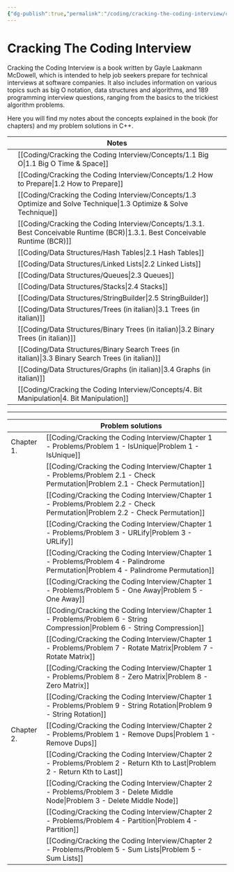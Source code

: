 ```yaml
---
{"dg-publish":true,"permalink":"/coding/cracking-the-coding-interview/cracking-the-coding-interview/"}
---
```


# Cracking The Coding Interview
Cracking the Coding Interview is a book written by Gayle Laakmann McDowell, which is intended to help job seekers prepare for technical interviews at software companies. It also includes information on various topics such as big O notation, data structures and algorithms, and 189 programming interview questions, ranging from the basics to the trickiest algorithm problems.

Here you will find my notes about the concepts explained in the book (for chapters) and my problem solutions in C++.

|     | **Notes**                                                                  |     |
| --- | -------------------------------------------------------------------------- | --- |
|     | [[Coding/Cracking the Coding Interview/Concepts/1.1 Big O\|1.1 Big O Time & Space]]                                      |     |
|     | [[Coding/Cracking the Coding Interview/Concepts/1.2 How to Prepare\|1.2 How to Prepare]]                                                     |     |
|     | [[Coding/Cracking the Coding Interview/Concepts/1.3 Optimize and Solve Technique\|1.3 Optimize & Solve Technique]]       |     | 
|     | [[Coding/Cracking the Coding Interview/Concepts/1.3.1. Best Conceivable Runtime (BCR)\|1.3.1. Best Conceivable Runtime (BCR)]]                                  |     |
|     | [[Coding/Data Structures/Hash Tables\|2.1 Hash Tables]]                                           |     |
|     | [[Coding/Data Structures/Linked Lists\|2.2 Linked Lists]]                                         |     |
|     | [[Coding/Data Structures/Queues\|2.3 Queues]]                                                     |     |
|     | [[Coding/Data Structures/Stacks\|2.4 Stacks]]                                                     |     |
|     | [[Coding/Data Structures/StringBuilder\|2.5 StringBuilder]]                                       |     |
|     | [[Coding/Data Structures/Trees (in italian)\|3.1 Trees (in italian)]]                             |     |
|     | [[Coding/Data Structures/Binary Trees (in italian)\|3.2 Binary Trees (in italian)]]               |     |
|     | [[Coding/Data Structures/Binary Search Trees (in italian)\|3.3 Binary Search Trees (in italian)]] |     |
|     | [[Coding/Data Structures/Graphs (in italian)\|3.4 Graphs (in italian)]]                           |     |
|     | [[Coding/Cracking the Coding Interview/Concepts/4. Bit Manipulation\|4. Bit Manipulation]]                                                    |     |

---

|            | **Problem solutions**                  |     |
| ---------- | -------------------------------------- | --- |
| Chapter 1. | [[Coding/Cracking the Coding Interview/Chapter 1 - Problems/Problem 1 - IsUnique\|Problem 1 - IsUnique]]               |     |
|            | [[Coding/Cracking the Coding Interview/Chapter 1 - Problems/Problem 2.1 - Check Permutation\|Problem 2.1 - Check Permutation]]    |     |
|            | [[Coding/Cracking the Coding Interview/Chapter 1 - Problems/Problem 2.2 - Check Permutation\|Problem 2.2 - Check Permutation]]    |     |
|            | [[Coding/Cracking the Coding Interview/Chapter 1 - Problems/Problem 3 - URLify\|Problem 3 - URLify]]                 |     |
|            | [[Coding/Cracking the Coding Interview/Chapter 1 - Problems/Problem 4 - Palindrome Permutation\|Problem 4 - Palindrome Permutation]] |     |
|            | [[Coding/Cracking the Coding Interview/Chapter 1 - Problems/Problem 5 - One Away\|Problem 5 - One Away]]               |     |
|            | [[Coding/Cracking the Coding Interview/Chapter 1 - Problems/Problem 6 - String Compression\|Problem 6 - String Compression]]     |     |
|            | [[Coding/Cracking the Coding Interview/Chapter 1 - Problems/Problem 7 - Rotate Matrix\|Problem 7 - Rotate Matrix]]          |     |
|            | [[Coding/Cracking the Coding Interview/Chapter 1 - Problems/Problem 8 - Zero Matrix\|Problem 8 - Zero Matrix]]            |     |
|            | [[Coding/Cracking the Coding Interview/Chapter 1 - Problems/Problem 9 - String Rotation\|Problem 9 - String Rotation]]        |     |
| Chapter 2. | [[Coding/Cracking the Coding Interview/Chapter 2 - Problems/Problem 1 - Remove Dups\|Problem 1 - Remove Dups]]            |     |
|            | [[Coding/Cracking the Coding Interview/Chapter 2 - Problems/Problem 2 - Return Kth to Last\|Problem 2 - Return Kth to Last]]     |     |
|            | [[Coding/Cracking the Coding Interview/Chapter 2 - Problems/Problem 3 - Delete Middle Node\|Problem 3 - Delete Middle Node]]     |     |
|            | [[Coding/Cracking the Coding Interview/Chapter 2 - Problems/Problem 4 - Partition\|Problem 4 - Partition]]              |     |
|            | [[Coding/Cracking the Coding Interview/Chapter 2 - Problems/Problem 5 - Sum Lists\|Problem 5 - Sum Lists]]              |     |